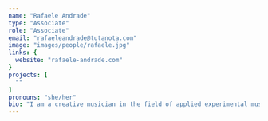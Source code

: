 ```yaml
---
name: "Rafaele Andrade"
type: "Associate"
role: "Associate"
email: "rafaeleandrade@tutanota.com"
image: "images/people/rafaele.jpg"
links: {
  website: "rafaele-andrade.com"
}
projects: [
  ""
]
pronouns: "she/her"
bio: "I am a creative musician in the field of applied experimental music. I have studied Conducting, Composition, Production, Cello, Programming, 3D printing and Sonology at Brazil, Germany and the Netherlands. In my research I develop artworks merging those practices with technology, social inclusion, sustainability & fair music distribution. I am a member of Netherlands coding Live, Instrument inventors initiative and the creator of Knurl, an interactive and polyphonic instrument. In the first months in iil, I will be consolidating the interface of Knurl by the asssitance of Thor and Halldor and the collective practice of local musicians. In the third month, Adam Pultz and I are going to be developing and testing our performance 'Sound energy harvest', where our instruments sounds are going to be harvesting energy for its own application."
---
```

